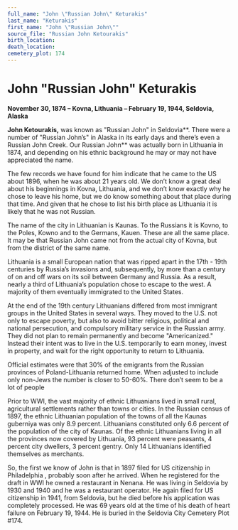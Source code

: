 ```yaml
---
full_name: "John \"Russian John\" Keturakis"
last_name: "Keturakis"
first_name: "John \"Russian John\""
source_file: "Russian John Ketourakis"
birth_location:
death_location:
cemetery_plot: 174
---
```

# John "Russian John" Keturakis

**November 30, 1874 – Kovna, Lithuania – February 19, 1944, Seldovia,
Alaska**

**John Ketourakis,** was known as "Russian John" in Seldovia**. There
were a number of "Russian John’s" in Alaska in its early days and
there’s even a Russian John Creek. Our Russian John** was actually
born in Lithuania in 1874, and depending on his ethnic background he may
or may not have appreciated the name.

The few records we have found for him indicate that he came to the US
about 1896, when he was about 21 years old. We don’t know a great deal
about his beginnings in Kovna, Lithuania, and we don’t know exactly why
he chose to leave his home, but we do know something about that place
during that time. And given that he chose to list his birth place as
Lithuania it is likely that he was not Russian.

The name of the city in Lithuanian is Kaunas. To the Russians it is
Kovno, to the Poles, Kowno and to the Germans, Kauen. These are all the
same place. It may be that Russian John came not from the actual city of
Kovna, but from the district of the same name.  
  
Lithuania is a small European nation that was ripped apart in the 17th -
19th centuries by Russia’s invasions and, subsequently, by more than a
century of on and off wars on its soil between Germany and Russia. As a
result, nearly a third of Lithuania’s population chose to escape to the
west. A majority of them eventually immigrated to the United States.

At the end of the 19th century Lithuanians differed from most immigrant
groups in the United States in several ways. They moved to the U.S. not
only to escape poverty, but also to avoid bitter religious, political
and national persecution, and compulsory military service in the Russian
army. They did not plan to remain permanently and become "Americanized."
Instead their intent was to live in the U.S. temporarily to earn money,
invest in property, and wait for the right opportunity to return to
Lithuania.

Official estimates were that 30% of the emigrants from the Russian
provinces of Poland-Lithuania returned home. When adjusted to include
only non-Jews the number is closer to 50-60%. There don’t seem to be a
lot of people

Prior to WWI, the vast majority of ethnic Lithuanians lived in small
rural, agricultural settlements rather than towns or cities. In the
Russian census of 1897, the ethnic Lithuanian population of the towns of
all the Kaunas guberniya was only 8.9 percent. Lithuanians constituted
only 6.6 percent of the population of the city of Kaunas. Of the ethnic
Lithuanians living in all the provinces now covered by Lithuania, 93
percent were peasants, 4 percent city dwellers, 3 percent gentry. Only
14 Lithuanians identified themselves as merchants.

So, the first we know of John is that in 1897 filed for US citizenship
in Philadelphia , probably soon after he arrived. When he registered for
the draft in WWI he owned a restaurant in Nenana. He was living in
Seldovia by 1930 and 1940 and he was a restaurant operator. He again
filed for US citizenship in 1941, from Seldovia, but he died before his
application was completely processed. He was 69 years old at the time of
his death of heart failure on February 19, 1944. He is buried in the
Seldovia City Cemetery Plot \#174.
